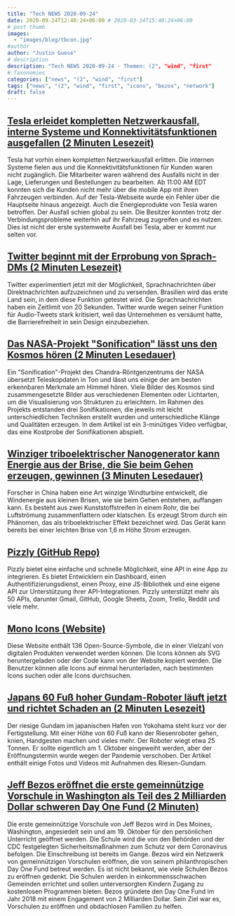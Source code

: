 ```yaml
---
title: "Tech NEWS 2020-09-24"
date: 2020-09-24T12:40:24+06:00 # 2020-03-14T15:40:24+06:00
# post thumb
images:
  - "images/blog/tbcon.jpg"
#author
author: "Justin Guese"
# description
description: "Tech NEWS 2020-09-24 - Themen: (2", "wind", "first"
# Taxonomies
categories: ["news", "(2", "wind", "first"]
tags: ["news", "(2", "wind", "first", "icons", "bezos", "network"]
draft: false
---
```


## [Tesla erleidet kompletten Netzwerkausfall, interne Systeme und Konnektivitätsfunktionen ausgefallen (2 Minuten Lesezeit)](https://electrek.co/2020/09/23/tesla-suffers-complete-network-outage-internal-systems-and-connectivity-features-down//1/01000174bf97e629-f8ddba68-f4cc-40aa-b594-ca85cd56bc1c-000000/EzAjBVc0R4wqO-N5cbts1eL8XNlLBlKgiPCN5xe85vQ=160)

 Tesla hat vorhin einen kompletten Netzwerkausfall erlitten. Die internen Systeme fielen aus und die Konnektivitätsfunktionen für Kunden waren nicht zugänglich. Die Mitarbeiter waren während des Ausfalls nicht in der Lage, Lieferungen und Bestellungen zu bearbeiten. Ab 11:00 AM EDT konnten sich die Kunden nicht mehr über die mobile App mit ihren Fahrzeugen verbinden. Auf der Tesla-Webseite wurde ein Fehler über die Hauptseite hinaus angezeigt. Auch die Energieprodukte von Tesla waren betroffen. Der Ausfall schien global zu sein. Die Besitzer konnten trotz der Verbindungsprobleme weiterhin auf ihr Fahrzeug zugreifen und es nutzen. Dies ist nicht der erste systemweite Ausfall bei Tesla, aber er kommt nur selten vor.

## [Twitter beginnt mit der Erprobung von Sprach-DMs (2 Minuten Lesezeit)](https://www.theverge.com/2020/9/23/21452932/twitter-voice-audio-direct-messages-test-brazil/1/01000174bf97e629-f8ddba68-f4cc-40aa-b594-ca85cd56bc1c-000000/vcsQzYBB9i1-TGr70X_s3thD8_mE9VzfTcmEQqU3FMs=160)

 Twitter experimentiert jetzt mit der Möglichkeit, Sprachnachrichten über Direktnachrichten aufzuzeichnen und zu versenden. Brasilien wird das erste Land sein, in dem diese Funktion getestet wird. Die Sprachnachrichten haben ein Zeitlimit von 20 Sekunden. Twitter wurde wegen seiner Funktion für Audio-Tweets stark kritisiert, weil das Unternehmen es versäumt hatte, die Barrierefreiheit in sein Design einzubeziehen.

## [Das NASA-Projekt "Sonification" lässt uns den Kosmos hören (2 Minuten Lesedauer)](https://newatlas.com/space/nasa-chandra-sonification-project-hear-cosmos//1/01000174bf97e629-f8ddba68-f4cc-40aa-b594-ca85cd56bc1c-000000/uk4TFy9uttdbaLbK6WH5RIO_ExswrY6nrPfOVRHPykE=160)

 Ein "Sonification"-Projekt des Chandra-Röntgenzentrums der NASA übersetzt Teleskopdaten in Ton und lässt uns einige der am besten erkennbaren Merkmale am Himmel hören. Viele Bilder des Kosmos sind zusammengesetzte Bilder aus verschiedenen Elementen oder Lichtarten, um die Visualisierung von Strukturen zu erleichtern. Im Rahmen des Projekts entstanden drei Sonifikationen, die jeweils mit leicht unterschiedlichen Techniken erstellt wurden und unterschiedliche Klänge und Qualitäten erzeugen. In dem Artikel ist ein 3-minütiges Video verfügbar, das eine Kostprobe der Sonifikationen abspielt.

## [Winziger triboelektrischer Nanogenerator kann Energie aus der Brise, die Sie beim Gehen erzeugen, gewinnen (3 Minuten Lesedauer)](https://scitechdaily.com/tiny-triboelectric-nanogenerator-can-harvest-energy-from-the-breeze-you-make-when-you-walk//1/01000174bf97e629-f8ddba68-f4cc-40aa-b594-ca85cd56bc1c-000000/cIZ_2G6IO2oAYtD2204KftnRtGFfxiD5WYmQ3bxxVg8=160)

 Forscher in China haben eine Art winzige Windturbine entwickelt, die Windenergie aus kleinen Brisen, wie sie beim Gehen entstehen, auffangen kann. Es besteht aus zwei Kunststoffstreifen in einem Rohr, die bei Luftströmung zusammenflattern oder klatschen. Es erzeugt Strom durch ein Phänomen, das als triboelektrischer Effekt bezeichnet wird. Das Gerät kann bereits bei einer leichten Brise von 1,6 m Höhe Strom erzeugen.

## [Pizzly (GitHub Repo)](https://github.com/bearer/pizzly/1/01000174bf97e629-f8ddba68-f4cc-40aa-b594-ca85cd56bc1c-000000/A_eWP2KBvHMVZgWy7wq5tkzRVgA9Rf7rSrh8bI59Auc=160)

 Pizzly bietet eine einfache und schnelle Möglichkeit, eine API in eine App zu integrieren. Es bietet Entwicklern ein Dashboard, einen Authentifizierungsdienst, einen Proxy, eine JS-Bibliothek und eine eigene API zur Unterstützung ihrer API-Integrationen. Pizzly unterstützt mehr als 50 APIs, darunter Gmail, GitHub, Google Sheets, Zoom, Trello, Reddit und viele mehr.

## [Mono Icons (Website)](https://icons.mono.company//1/01000174bf97e629-f8ddba68-f4cc-40aa-b594-ca85cd56bc1c-000000/hiRikRXG_o33-iOl6u7hq0O73ftODQEocLFarp60hyU=160)

 Diese Website enthält 136 Open-Source-Symbole, die in einer Vielzahl von digitalen Produkten verwendet werden können. Die Icons können als SVG heruntergeladen oder der Code kann von der Website kopiert werden. Die Benutzer können alle Icons auf einmal herunterladen, nach bestimmten Icons suchen oder alle Icons durchsuchen.

## [Japans 60 Fuß hoher Gundam-Roboter läuft jetzt und richtet Schaden an (2 Minuten Lesezeit)](https://www.popularmechanics.com/technology/robots/a34108996/giant-gundam-japan-testing-mode/1/01000174bf97e629-f8ddba68-f4cc-40aa-b594-ca85cd56bc1c-000000/-mi-8bZ7AKcD49C4CysUB4iOIkexrIdPpfs2c1AmwjY=160)

 Der riesige Gundam im japanischen Hafen von Yokohama steht kurz vor der Fertigstellung. Mit einer Höhe von 60 Fuß kann der Riesenroboter gehen, knien, Handgesten machen und vieles mehr. Der Roboter wiegt etwa 25 Tonnen. Er sollte eigentlich am 1. Oktober eingeweiht werden, aber der Eröffnungstermin wurde wegen der Pandemie verschoben. Der Artikel enthält einige Fotos und Videos mit Aufnahmen des Riesen-Gundam.

## [Jeff Bezos eröffnet die erste gemeinnützige Vorschule in Washington als Teil des 2 Milliarden Dollar schweren Day One Fund (2 Minuten)](https://www.cnbc.com/2020/09/22/jeff-bezos-to-open-first-location-of-nonprofit-preschool.html/1/01000174bf97e629-f8ddba68-f4cc-40aa-b594-ca85cd56bc1c-000000/BkLIchZHqVuVGZLgMdUYhTGZBRTO-PAiHf7lOa-YGSI=160)

 Die erste gemeinnützige Vorschule von Jeff Bezos wird in Des Moines, Washington, angesiedelt sein und am 19. Oktober für den persönlichen Unterricht geöffnet werden. Die Schule wird die von den Behörden und der CDC festgelegten Sicherheitsmaßnahmen zum Schutz vor dem Coronavirus befolgen. Die Einschreibung ist bereits im Gange. Bezos wird ein Netzwerk von gemeinnützigen Vorschulen eröffnen, die von seinem philanthropischen Day One Fund betreut werden. Es ist nicht bekannt, wie viele Schulen Bezos zu eröffnen gedenkt. Die Schulen werden in einkommensschwachen Gemeinden errichtet und sollen unterversorgten Kindern Zugang zu kostenlosen Programmen bieten. Bezos gründete den Day One Fund im Jahr 2018 mit einem Engagement von 2 Milliarden Dollar. Sein Ziel war es, Vorschulen zu eröffnen und obdachlosen Familien zu helfen.

